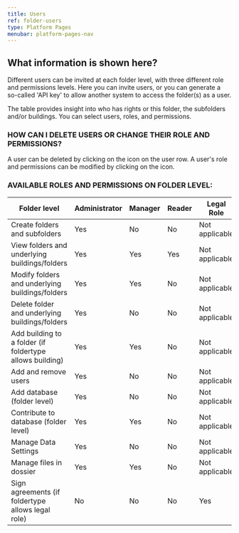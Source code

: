 ```yaml
---
title: Users
ref: folder-users
type: Platform Pages
menubar: platform-pages-nav
---
```


## What information is shown here?
Different users can be invited at each folder level, with three different role and permissions levels. Here you can invite users, or you can generate a so-called 'API key' to allow another system to access the folder(s) as a user.

The table provides insight into who has rights or this folder, the subfolders and/or buildings. You can select users, roles, and permissions.

### HOW CAN I DELETE USERS OR CHANGE THEIR ROLE AND PERMISSIONS?
A user can be deleted by clicking on the <iconify-icon inline icon='mdi-delete'/> icon on the user row. A user's role and permissions can be modified by clicking on the <iconify-icon inline icon='mdi-pencil-outline'/> icon.


### AVAILABLE ROLES AND PERMISSIONS ON FOLDER LEVEL:

| Folder level| Administrator | Manager | Reader |Legal Role|
|-|-|-|-|-|
| Create folders and subfolders | Yes | No| No |Not applicable|
| View folders and underlying buildings/folders | Yes | Yes | Yes|Not applicable|
| Modify folders and underlying buildings/folders | Yes | Yes | No |Not applicable|
| Delete folder and underlying buildings/folders| Yes | No| No |Not applicable|
| Add building to a folder (if foldertype allows building) | Yes | Yes | No |Not applicable|
| Add and remove users| Yes | No| No |Not applicable|
|Add database (folder level) | Yes| No| No| Not applicable|
|Contribute to database (folder level) | Yes| Yes | No| Not applicable|
| Manage Data Settings|Yes|No|No|Not applicable|
| Manage files in dossier | Yes |Yes|No|Not applicable|
| Sign agreements (if foldertype allows legal role) | No | No| No |Yes|